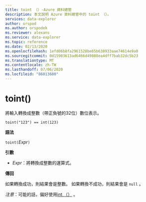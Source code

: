 ```yaml
---
title: toint （）-Azure 資料總管
description: 本文說明 Azure 資料總管中的 toint （）。
services: data-explorer
author: orspod
ms.author: orspodek
ms.reviewer: alexans
ms.service: data-explorer
ms.topic: reference
ms.date: 02/13/2020
ms.openlocfilehash: 1efd06b8fa2961528be65b630933aae74614e9a0
ms.sourcegitcommit: 0d15903613ad6466d49888ea4dff7bab32dc5b23
ms.translationtype: MT
ms.contentlocale: zh-TW
ms.lasthandoff: 07/06/2020
ms.locfileid: "86013600"
---
```

# <a name="toint"></a>toint()

將輸入轉換成整數（帶正負號的32位）數位表示。

```kusto
toint("123") == int(123)
```

**語法**

`toint(`*Expr*`)`

**引數**

* *Expr*：將轉換成整數的運算式。 

**傳回**

如果轉換成功，則結果會是整數。
如果轉換不成功，則結果會是 `null` 。
 
*注意*：可能的話，偏好使用[int （）](./scalar-data-types/int.md) 。
